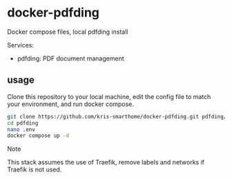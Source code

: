 # docker-pdfding
Docker compose files, local pdfding install 

Services:

- pdfding: PDF document management

## usage
Clone this repository to your local machine, edit the config file to match your environment, and run docker compose.

```bash
git clone https://github.com/kris-smarthome/docker-pdfding.git pdfding/
cd pdfding
nano .env
docker compose up -d
```

> [!NOTE]
> This stack assumes the use of Traefik, remove labels and networks if Traefik is not used. 